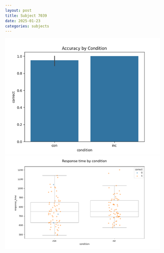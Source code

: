 ```yaml
---
layout: post
title: Subject 7039
date: 2025-01-23
categories: subjects
---
```


![](data/7039/run-3/7039_NF_acc.png)
![](data/7039/run-3/7039_NF_rt.png)
